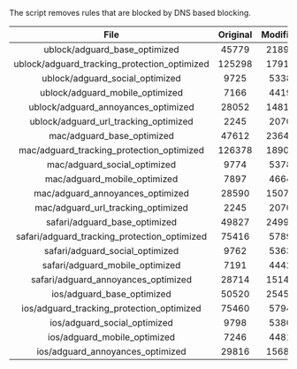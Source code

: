 The script removes rules that are blocked by DNS based blocking.


| File | Original | Modified |
|:----:|:-----:|:-----:|
| ublock/adguard_base_optimized | 45779 | 21895 |
| ublock/adguard_tracking_protection_optimized | 125298 | 17918 |
| ublock/adguard_social_optimized | 9725 | 5338 |
| ublock/adguard_mobile_optimized | 7166 | 4419 |
| ublock/adguard_annoyances_optimized | 28052 | 14818 |
| ublock/adguard_url_tracking_optimized | 2245 | 2070 |
| mac/adguard_base_optimized | 47612 | 23647 |
| mac/adguard_tracking_protection_optimized | 126378 | 18901 |
| mac/adguard_social_optimized | 9774 | 5378 |
| mac/adguard_mobile_optimized | 7897 | 4664 |
| mac/adguard_annoyances_optimized | 28590 | 15077 |
| mac/adguard_url_tracking_optimized | 2245 | 2070 |
| safari/adguard_base_optimized | 49827 | 24995 |
| safari/adguard_tracking_protection_optimized | 75416 | 5789 |
| safari/adguard_social_optimized | 9762 | 5363 |
| safari/adguard_mobile_optimized | 7191 | 4442 |
| safari/adguard_annoyances_optimized | 28714 | 15149 |
| ios/adguard_base_optimized | 50520 | 25456 |
| ios/adguard_tracking_protection_optimized | 75460 | 5794 |
| ios/adguard_social_optimized | 9798 | 5380 |
| ios/adguard_mobile_optimized | 7246 | 4481 |
| ios/adguard_annoyances_optimized | 29816 | 15689 |
